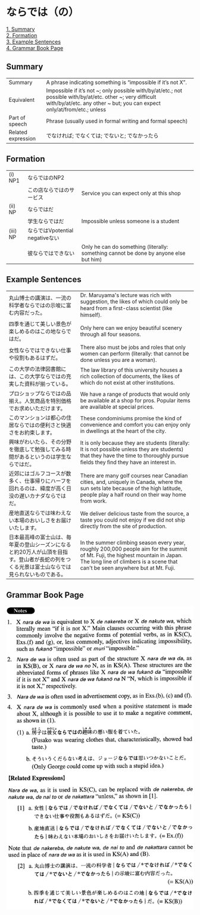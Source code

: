 # ならでは（の）

[1. Summary](#summary)<br>
[2. Formation](#formation)<br>
[3. Example Sentences](#example-sentences)<br>
[4. Grammar Book Page](#grammar-book-page)<br>


## Summary

<table><tr>   <td>Summary</td>   <td>A phrase indicating something is “impossible if it’s not X”.</td></tr><tr>   <td>Equivalent</td>   <td>Impossible if it’s not ~; only possible with/by/at/etc.; not possible with/by/at/etc. other ~; very difficult with/by/at/etc. any other ~ but; you can expect only/at/from/etc.; unless</td></tr><tr>   <td>Part of speech</td>   <td>Phrase (usually used in formal writing and formal speech)</td></tr><tr>   <td>Related expression</td>   <td>でなければ; でなくては; でないと; でなかったら</td></tr></table>

## Formation

<table class="table"><tbody><tr class="tr head"><td class="td"><span class="numbers">(i)</span> <span class="bold">NP1</span></td><td class="td"><span class="concept">ならではの</span><span>NP2</span></td><td class="td"></td></tr><tr class="tr"><td class="td"></td><td class="td"><span>この店</span><span class="concept">ならではの</span><span>サービス</span></td><td class="td"><span>Service you can expect only at this shop</span></td></tr><tr class="tr head"><td class="td"><span class="numbers">(ii)</span> <span class="bold">NP</span></td><td class="td"><span class="concept">ならでは</span><span>だ</span></td><td class="td"></td></tr><tr class="tr"><td class="td"></td><td class="td"><span>学生</span><span class="concept">ならでは</span><span>だ</span></td><td class="td"><span>Impossible unless someone is a student</span></td></tr><tr class="tr head"><td class="td"><span class="numbers">(iii)</span> <span class="bold">NP</span></td><td class="td"><span class="concept">ならでは</span><span>Vpotential negativeない</span></td><td class="td"></td></tr><tr class="tr"><td class="td"></td><td class="td"><span>彼</span><span class="concept">ならでは</span><span>できない</span></td><td class="td"><span>Only he can do something (literally: something cannot be done by anyone else but him)</span> </td></tr></tbody></table>

## Example Sentences

<table><tr>   <td>丸山博士の講演は、一流の科学者ならではの示唆に富む内容だった。</td>   <td>Dr. Maruyama's lecture was rich with suggestion, the likes of which could only be heard from a ﬁrst-class scientist (like himself).</td></tr><tr>   <td>四季を通じて美しい景色が楽しめるのはこの地ならではだ。</td>   <td>Only here can we enjoy beautiful scenery through all four seasons.</td></tr><tr>   <td>女性ならではできない仕事や役割もあるはずだ。</td>   <td>There also must be jobs and roles that only women can perform (literally: that cannot be done unless you are a woman).</td></tr><tr>   <td>この大学の法律図書館には、この大学ならではの充実した資料が揃っている。</td>   <td>The law library of this university houses a rich collection of documents, the likes of which do not exist at other institutions.</td></tr><tr>   <td>プロショップならではの品揃え。人気商品を特別価格でお求めいただけます。</td>   <td>We have a range of products that would only be available at a shop for pros. Popular items are available at special prices.</td></tr><tr>   <td>このマンションは都心の住居ならではの便利さと快適さをお約束します。</td>   <td>These condominiums promise the kind of convenience and comfort you can enjoy only in dwellings at the heart of the city.</td></tr><tr>   <td>興味がわいたら、その分野を徹底して勉強してみる時間があるというのは学生ならではだ。</td>   <td>It is only because they are students (literally: It is not possible unless they are students) that they have the time to thoroughly pursue ﬁelds they ﬁnd they have an interest in.</td></tr><tr>   <td>近郊にはゴルフコースが数多く、仕事帰りにハーフを回れるのは、緯度が高く日没の遅いカナダならではだ。</td>   <td>There are many golf courses near Canadian cities, and, uniquely in Canada, where the sun sets late because of the high latitude, people play a half round on their way home from work.</td></tr><tr>   <td>産地直送ならでは味わえない本場のおいしさをお届けいたします。</td>   <td>We deliver delicious taste from the source, a taste you could not enjoy if we did not ship directly from the site of production.</td></tr><tr>   <td>日本最高峰の富士山は、毎年夏の登山シーズンになると約20万人が山頂を目指す。登山者が長蛇の列をつくる光景は富士山ならでは見られないものである。</td>   <td>In the summer climbing season every year, roughly 200,000 people aim for the summit of Mt. Fuji, the highest mountain in Japan. The long line of climbers is a scene that can't be seen anywhere but at Mt. Fuji.</td></tr></table>

## Grammar Book Page

![](../img/Advancedならでは(の).png)

